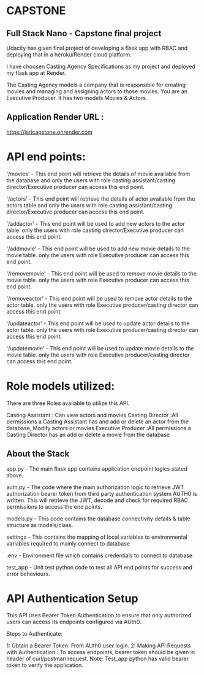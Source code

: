 # CAPSTONE

## Full Stack Nano - Capstone final project

Udacity has given final project of developing a flask app with RBAC and deploying that in a heroku/Render cloud platform. 

I have choosen Casting Agency Specifications as my project and deployed my flask app at Render. 

The Casting Agency models a company that is responsible for creating movies and managing and assigning actors to those movies. You are an Executive Producer. It has two models Movies & Actors. 

## Application Render URL :
 https://jsricapstone.onrender.com



# **API end points:**

'/movies' - This end point will retrieve the details of movie available from the database and only the users with role casting assistant/casting director/Executive producer can access this end point. 

'/actors' - This end point will retrieve the details of actor available from the actors table and only the users with role casting assistant/casting director/Executive producer can access this end point. 

'/addactor' - This end point will be used to add new actors to the actor table. only the users with role casting director/Executive producer can access this end point. 

'/addmovie' - This end point will be used to add new movie details to the movie table. only the users with role Executive producer can access this end point. 

'/removemovie' - This end point will be used to remove  movie details to the movie table. only the users with role Executive producer can access this end point. 

'/removeactor' - This end point will be used to remove actor details to the actor table. only the users with role Executive producer/casting director can access this end point. 

'/updateactor' - This end point will be used to update actor details to the actor table. only the users with role Executive producer/casting director can access this end point. 

'/updatemovie' - This end point will be used to update movie details to the movie table. only the users with role Executive producer/casting director can access this end point. 
# 
# **Role models utilized**: 

There are three Roles available to utilize this API. 

Casting Assistant : Can view actors and movies
Casting Director :All permissions a Casting Assistant has and add or delete an actor from the database, Modify actors or movies
Executive Producer :All permissions a Casting Director has an add or delete a movie from the database

## About the Stack

app.py - The main flask app contains application endpoint logics stated above. 

auth.py - The code where the main authorization logic to retrieve JWT authorization bearer token from third party authentication system AUTH0 is written. This will retrieve the JWT, decode and check for required RBAC permissions to access the end points. 

models.py - This code contains the database connectivity details & table  structure as models/class. 

settings - This contains the mapping of local variables to environmental variables required to mainly connect to database

.env - Environment file which contains credentials to connect to database

test_app - Unit test python code to test all API end points for success and error behaviours. 

# API Authentication Setup

This API uses Bearer Token Authentication to ensure that only authorized users can access its endpoints configured via AUth0.

Steps to Authenticate:

1: Obtain a Bearer Token: From AUth0 user login. 
2: Making API Requests with Authentication : To access endpoints, bearer token should be given in header of curl/postman request. 
Note: Test_app python has valid bearer token to verify the application.
